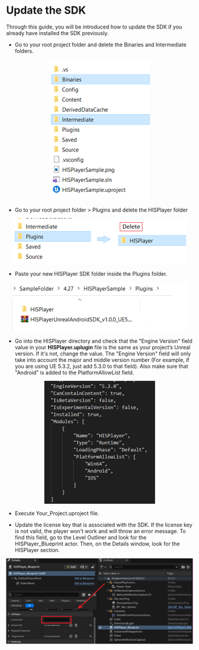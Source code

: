 # Update the SDK

Through this guide, you will be introduced how to update the SDK if you already have installed the SDK previously.

- Go to your root project folder and delete the Binaries and Intermediate folders.
  
<p align="center">
<img src="./images/delete_folders.png">
</p>

- Go to your root project folder > Plugins and delete the HISPlayer folder

<p align="center">
<img src="./images/delete-plugins.png">
</p>

- Paste your new HISPlayer SDK folder inside the Plugins folder.

<p align="center">
<img src="./images/paste-new-sdk.png">
</p>

- Go into the HISPlayer directory and check that the "Engine Version" field value in your **HISPlayer.uplugin** file is the same as your project’s Unreal version. If it's not, change the value. The "Engine Version" field will only take into account the major and middle version number (For example, if you are using UE 5.3.2, just add 5.3.0 to that field). Also make sure that "Android" is added to the PlatformAllowList field. 

<p align="center">
<img src="./images/uplugin-file.png">
</p>

- Execute Your_Project.uproject file.

- Update the license key that is associated with the SDK. If the license key is not valid, the player won’t work and will throw an error message. To find this field, go to the Level Outliner and look for the HISPlayer_Blueprint actor. Then, on the Details window, look for the HISPlayer section.

<p align="center">
<img src="./images/licensekey.png">
</p>
